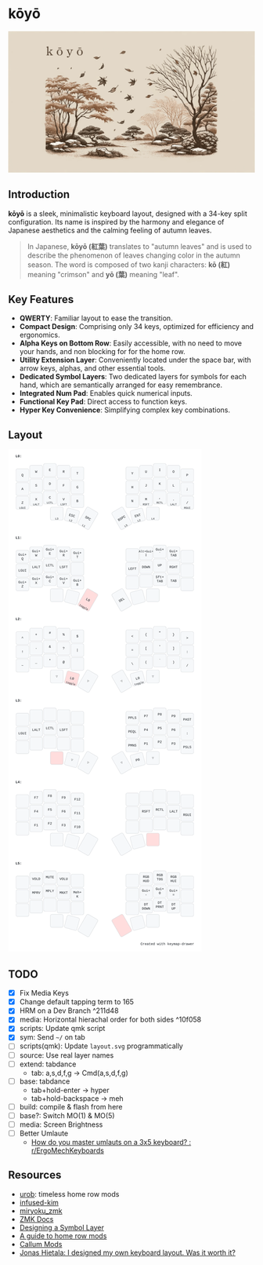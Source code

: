 # kōyō

![](./assets/banner.png)

## Introduction

**kōyō** is a sleek, minimalistic keyboard layout, designed with a 34-key split configuration. Its name is inspired by the harmony and elegance of Japanese aesthetics and the calming feeling of autumn leaves.

> In Japanese, **kōyō (紅葉)** translates to "autumn leaves" and is used to describe the phenomenon of leaves changing color in the autumn season. The word is composed of two kanji characters: **kō (紅)** meaning "crimson" and **yō (葉)** meaning "leaf".

## Key Features

- **QWERTY**: Familiar layout to ease the transition.
- **Compact Design**: Comprising only 34 keys, optimized for efficiency and ergonomics.
- **Alpha Keys on Bottom Row**: Easily accessible, with no need to move your hands, and non blocking for for the home row.
- **Utility Extension Layer**: Conveniently located under the space bar, with arrow keys, alphas, and other essential tools.
- **Dedicated Symbol Layers**: Two dedicated layers for symbols for each hand, which are semantically arranged for easy remembrance.
- **Integrated Num Pad**: Enables quick numerical inputs.
- **Functional Key Pad**: Direct access to function keys.
- **Hyper Key Convenience**: Simplifying complex key combinations.

## Layout

![](./assets/layout.svg)

## TODO

- [x] Fix Media Keys
- [x] Change default tapping term to 165
- [x] HRM on a Dev Branch ^211d48
- [x] media: Horizontal hierachal order for both sides ^10f058
- [x] scripts: Update qmk script
- [x] sym: Send `~/` on tab
- [ ] scripts(qmk): Update `layout.svg` programmatically
- [ ] source: Use real layer names
- [ ] extend: tabdance
  - tab: a,s,d,f,g -> Cmd(a,s,d,f,g)
- [ ] base: tabdance
  - tab+hold-enter -> hyper
  - tab+hold-backspace -> meh
- [ ] build: compile & flash from here
- [ ] base?: Switch MO(1) & MO(5)
- [ ] media: Screen Brightness
- [ ] Better Umlaute
  - [How do you master umlauts on a 3x5 keyboard? : r/ErgoMechKeyboards](https://www.reddit.com/r/ErgoMechKeyboards/comments/1cmh8ej/how_do_you_master_umlauts_on_a_3x5_keyboard/)

## Resources

- [urob](https://github.com/urob/zmk-config): timeless home row mods
- [infused-kim](https://github.com/infused-kim/zmk-config)
- [miryoku_zmk](https://github.com/manna-harbour/miryoku_zmk)
- [ZMK Docs](https://zmk.dev/docs)
- [Designing a Symbol Layer](https://getreuer.info/posts/keyboards/symbol-layer/index.html)
- [A guide to home row mods](https://precondition.github.io/home-row-mods#shift-thumb-keys)
- [Callum Mods](https://github.com/callum-oakley/qmk_firmware/tree/master/users/callum)
- [Jonas Hietala: I designed my own keyboard layout. Was it worth it?](https://www.jonashietala.se/blog/2023/11/02/i_designed_my_own_keyboard_layout_was_it_worth_it/)

